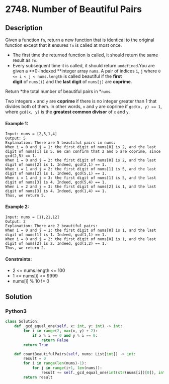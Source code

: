 # 2748. Number of Beautiful Pairs


## Description
Given a function `fn`, return a new function that is identical to the original function except that it ensures `fn` is called at most once.

-   The first time the returned function is called, it should return the same result as `fn`.
-   Every subsequent time it is called, it should return `undefined`.You are given a **0-indexed **integer array `nums`. A pair of indices `i`, `j` where `0 <= i < j < nums.length` is called beautiful if the **first digit** of `nums[i]` and the **last digit** of `nums[j]` are **coprime**.

Return *the total number of beautiful pairs in *`nums`.

Two integers `x` and `y` are **coprime** if there is no integer greater than 1 that divides both of them. In other words, `x` and `y` are coprime if `gcd(x, y) == 1`, where `gcd(x, y)` is the **greatest common divisor** of `x` and `y`.

#### Example 1:
```
Input: nums = [2,5,1,4]
Output: 5
Explanation: There are 5 beautiful pairs in nums:
When i = 0 and j = 1: the first digit of nums[0] is 2, and the last digit of nums[1] is 5. We can confirm that 2 and 5 are coprime, since gcd(2,5) == 1.
When i = 0 and j = 2: the first digit of nums[0] is 2, and the last digit of nums[2] is 1. Indeed, gcd(2,1) == 1.
When i = 1 and j = 2: the first digit of nums[1] is 5, and the last digit of nums[2] is 1. Indeed, gcd(5,1) == 1.
When i = 1 and j = 3: the first digit of nums[1] is 5, and the last digit of nums[3] is 4. Indeed, gcd(5,4) == 1.
When i = 2 and j = 3: the first digit of nums[2] is 1, and the last digit of nums[3] is 4. Indeed, gcd(1,4) == 1.
Thus, we return 5.
```

#### Example 2:
```
Input: nums = [11,21,12]
Output: 2
Explanation: There are 2 beautiful pairs:
When i = 0 and j = 1: the first digit of nums[0] is 1, and the last digit of nums[1] is 1. Indeed, gcd(1,1) == 1.
When i = 0 and j = 2: the first digit of nums[0] is 1, and the last digit of nums[2] is 2. Indeed, gcd(1,2) == 1.
Thus, we return 2.
```

#### Constraints:
- 2 <= nums.length <= 100
- 1 <= nums[i] <= 9999
- nums[i] % 10 != 0


## Solution

### Python3
```python
class Solution:
    def _gcd_equal_one(self, x: int, y: int) -> int:
        for i in range(2, max(x, y) + 2):
            if x % i == 0 and y % i == 0:
                return False
        return True

    def countBeautifulPairs(self, nums: List[int]) -> int:
        result = 0
        for i in range(len(nums)-1):
            for j in range(i+1, len(nums)):
                result += self._gcd_equal_one(int(str(nums[i])[0]), int(str(nums[j])[-1]))
        return result
```
